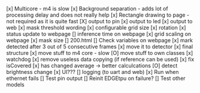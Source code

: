 [x] Multicore - m4 is slow
[x] Background separation - adds lot of processing delay and does not really help
[x] Rectangle drawing to page - not required as it is quite fast
[X] output to pin
[x] output to led
[x] output to web
[x] mask threshold wording
[x] configurable grid size
[x] rotation
[x] status update to webpage
[] inference time on webpage
[x] grid scaling on webpage
[x] mask size
[] 200.html
[] Check variables on webpage
[x] mark detected after 3 out of 5 consecutive frames
[x] move it to detector
[x] final structure
[x] move stuff to m4 core - slow
[O] move stuff to own classes
[x] watchdog
[x] remove useless data copying (if reference can be used)
[x] fix isCovered
[x] has changed average -> better calculcations
[O] detect brightness change
[x] UI???
[] logging (to uart and web)
[x] Run when ethernet fails
[] Test pin output
[] Reinit EDGEtpu on failure?
[] Test other models
